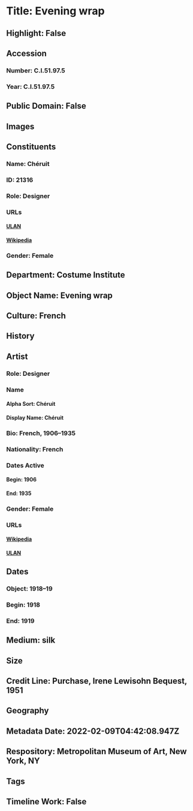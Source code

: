 # Title: Evening wrap
## Highlight: False
## Accession
### Number: C.I.51.97.5
### Year: C.I.51.97.5
## Public Domain: False
## Images
## Constituents
### Name: Chéruit
### ID: 21316
### Role: Designer
### URLs
#### [ULAN](http://vocab.getty.edu/page/ulan/500524718)
#### [Wikipedia](https://www.wikidata.org/wiki/Q64850019)
### Gender: Female
## Department: Costume Institute
## Object Name: Evening wrap
## Culture: French
## History
## Artist
### Role: Designer
### Name
#### Alpha Sort: Chéruit
#### Display Name: Chéruit
### Bio: French, 1906–1935
### Nationality: French
### Dates Active
#### Begin: 1906
#### End: 1935
### Gender: Female
### URLs
#### [Wikipedia](https://www.wikidata.org/wiki/Q64850019)
#### [ULAN](http://vocab.getty.edu/page/ulan/500524718)
## Dates
### Object: 1918–19
### Begin: 1918
### End: 1919
## Medium: silk
## Size
## Credit Line: Purchase, Irene Lewisohn Bequest, 1951
## Geography
## Metadata Date: 2022-02-09T04:42:08.947Z
## Respository: Metropolitan Museum of Art, New York, NY
## Tags
## Timeline Work: False